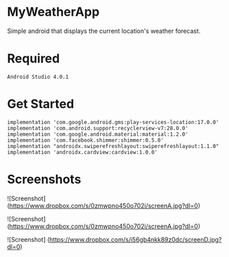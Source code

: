 # MyWeatherApp
Simple android that displays the current location's weather forecast.

# Required

    Android Studio 4.0.1


# Get Started

    implementation 'com.google.android.gms:play-services-location:17.0.0'
    implementation 'com.android.support:recyclerview-v7:28.0.0'
    implementation 'com.google.android.material:material:1.2.0'
    implementation 'com.facebook.shimmer:shimmer:0.5.0'
    implementation "androidx.swiperefreshlayout:swiperefreshlayout:1.1.0"
    implementation 'androidx.cardview:cardview:1.0.0'

# Screenshots
![Screenshot]
(https://www.dropbox.com/s/0zmwpno450o702i/screenA.jpg?dl=0)


![Screenshot]
(https://www.dropbox.com/s/0zmwpno450o702i/screenA.jpg?dl=0)


![Screenshot]
(https://www.dropbox.com/s/i56gb4nkk89z0dc/screenD.jpg?dl=0)

